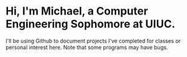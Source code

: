 # Hi, I'm Michael, a Computer Engineering Sophomore at UIUC. 
 
 I'll be using Github to document projects I've completed for classes or personal interest here. Note that some programs may have bugs.
